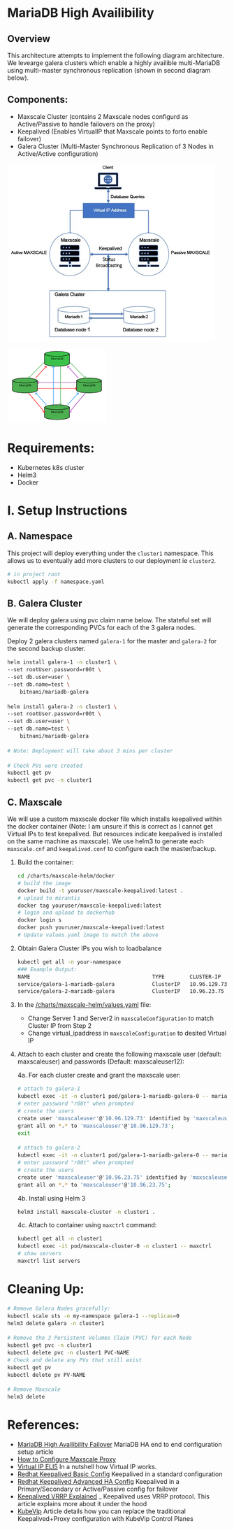 # MariaDB High Availibility

## Overview
This architecture attempts to implement the following diagram architecture. We levearge galera clusters which enable a highly availible multi-MariaDB using multi-master synchronous replication (shown in second diagram below).

## Components:
- Maxscale Cluster (contains 2 Maxscale nodes configurd as Active/Passive to handle failovers on the proxy)
- Keepalived (Enables VirtualIP that Maxscale points to forto enable failover)
- Galera Cluster (Multi-Master Synchronous Replication of 3 Nodes in Active/Active configuration)


![MariaDB High Availibility Architecture](/screenshot/architecture.png)

![Galera Cluster](/screenshot/galera.png)

# Requirements:

- Kubernetes k8s cluster 
- Helm3
- Docker  

# I. Setup Instructions

## A. Namespace
This project will deploy everything under the `cluster1` namespace. This allows us to eventually add more clusters to our deployment ie `cluster2`.

```bash
# in project root
kubectl apply -f namespace.yaml
```

## B. Galera Cluster
We will deploy galera using pvc claim name below. The stateful set will generate the corresponding PVCs for each of the 3 galera nodes. 

Deploy 2 galera clusters named `galera-1` for the master and `galera-2` for the second backup cluster.
```bash
helm install galera-1 -n cluster1 \
--set rootUser.password=r00t \
--set db.user=user \
--set db.name=test \
    bitnami/mariadb-galera

helm install galera-2 -n cluster1 \
--set rootUser.password=r00t \
--set db.user=user \
--set db.name=test \
    bitnami/mariadb-galera

# Note: Deployment will take about 3 mins per cluster

# Check PVs were created
kubectl get pv
kubectl get pvc -n cluster1
```
    
## C. Maxscale
We will use a custom maxscale docker file which installs keepalived within the docker container (Note: I am unsure if this is correct as I cannot get Virtual IPs to test keepalived. But resources indicate keepalived is installed on the same machine as maxscale). We use helm3 to generate each `maxscale.cnf` and `keepalived.conf` to configure each the master/backup.
    
1. Build the container:
    ```bash
    cd /charts/maxscale-helm/docker
    # build the image
    docker build -t youruser/maxscale-keepalived:latest .
    # upload to mirantis
    docker tag youruser/maxscale-keepalived:latest
    # login and upload to dockerhub
    docker login s
    docker push youruser/maxscale-keepalived:latest
    # Update values.yaml image to match the above 
    ```
2. Obtain Galera Cluster IPs you wish to loadbalance
    ```bash
    kubectl get all -n your-namespace
    ### Example Output:
    NAME                                       TYPE        CLUSTER-IP     EXTERNAL-IP   PORT(S)                      AGE
    service/galera-1-mariadb-galera            ClusterIP   10.96.129.73   <none>        3306/TCP                     5d15h
    service/galera-2-mariadb-galera            ClusterIP   10.96.23.75    <none>        3306/TCP                     5d15h
    ```
3. In the [/charts/maxscale-helm/values.yaml](/charts/maxscale-helm/values.yaml) file:
    - Change Server 1 and Server2 in `maxscaleConfiguration` to match Cluster IP from Step 2  
    - Change virtual_ipaddress in `maxscaleConfiguration` to desited Virtual IP
4. Attach to each cluster and create the following maxscale user (default: maxscaleuser) and passwords (Default: maxscaleuser12):

   4a. For each cluster create and grant the maxscale user:
   ```bash
   # attach to galera-1
   kubectl exec -it -n cluster1 pod/galera-1-mariadb-galera-0 -- mariadb -u root -p
   # enter password "r00t" when prompted
   # create the users
   create user 'maxscaleuser'@'10.96.129.73' identified by 'maxscaleuser12';
   grant all on *.* to 'maxscaleuser'@'10.96.129.73';
   exit

   # attach to galera-2
   kubectl exec -it -n cluster1 pod/galera-1-mariadb-galera-0 -- mariadb -u root -p
   # enter password "r00t" when prompted
   # create the users
   create user 'maxscaleuser'@'10.96.23.75' identified by 'maxscaleuser12';
   grant all on *.* to 'maxscaleuser'@'10.96.23.75';
   ```
   4b. Install using Helm 3
    ```bash
    helm3 install maxscale-cluster -n cluster1 .
    ```
   4c. Attach to container using `maxctrl` command:
    ```bash
    kubectl get all -n cluster1
    kubectl exec -it pod/maxscale-cluster-0 -n cluster1 -- maxctrl
    # show servers
    maxctrl list servers
    ```

# Cleaning Up:
```bash
# Remove Galera Nodes gracefully:
kubectl scale sts -n my-namespace galera-1 --replicas=0
helm3 delete galera -n cluster1

# Remove the 3 Persistent Volumes Claim (PVC) for each Node
kubectl get pvc -n cluster1
kubectl delete pvc -n cluster1 PVC-NAME
# Check and delete any PVs that still exist 
kubectl get pv
kubectl delete pv PV-NAME

# Remove Maxscale
helm3 delete 
```

# References:
- [MariaDB High Availibility Failover](https://www.nitorinfotech.com/blog/your-all-in-one-guide-to-ensuring-mariadb-high-availability-failover) MariaDB HA end to end configuration setup article
- [How to Configure Maxscale Proxy](https://severalnines.com/blog/how-install-and-configure-maxscale-mariadb)
- [Virtual IP ELI5](https://serverfault.com/questions/1104895/how-to-configure-keepalived-virtual-ip) In a nutshell how Virtual IP works.
- [Redhat Keepalived Basic Config](https://www.redhat.com/sysadmin/keepalived-basics) Keepalived in a standard configuration
- [Redhat Keepalived Advanced HA Config](https://www.redhat.com/sysadmin/advanced-keepalived) Keepalived in a Primary/Secondary or Active/Passive config for failover
- [Keepalived VRRP Explained](https://www.pentestpartners.com/security-blog/how-to-use-keepalived-for-high-availability-and-load-balancing/) _ Keepalived uses VRRP protocol. This article explains more about it under the hood
- [KubeVip](https://inductor.medium.com/say-good-bye-to-haproxy-and-keepalived-with-kube-vip-on-your-ha-k8s-control-plane-bb7237eca9fc) Article details how you can replace the traditional Keepalived+Proxy configuration with KubeVip Control Planes